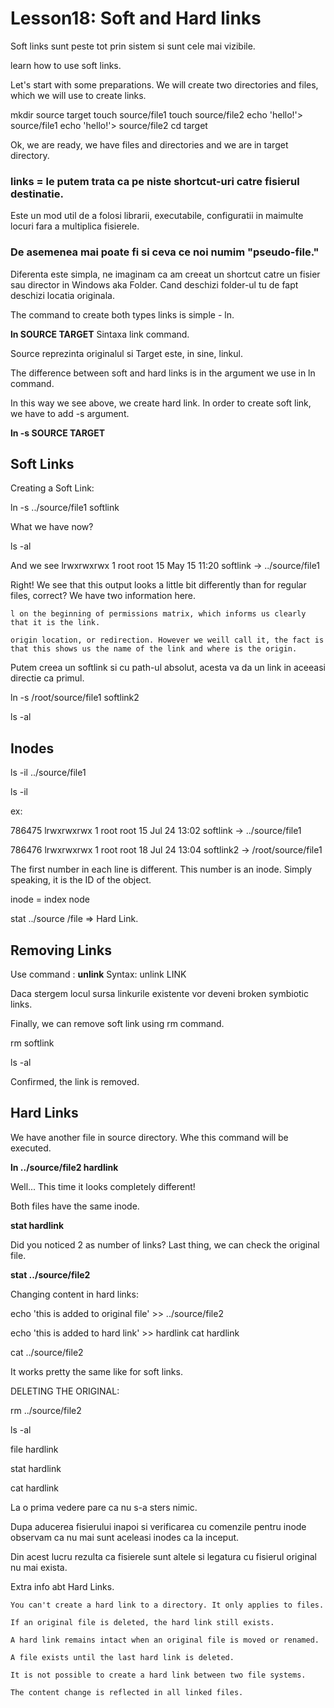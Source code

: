 # Lesson18: Soft and Hard links

Soft links sunt peste tot prin sistem si sunt cele mai vizibile.

learn how to use soft links.

Let's start with some preparations. We will create two directories and files, which we will use to create links.

mkdir source target
touch source/file1
touch source/file2
echo 'hello!'> source/file1
echo 'hello!'> source/file2
cd target

Ok, we are ready, we have files and directories and we are in target directory.

### links = le putem trata ca pe niste shortcut-uri catre fisierul destinatie.

Este un mod util de a folosi librarii, executabile, configuratii in maimulte locuri fara a multiplica fisierele.

### De asemenea mai poate fi si ceva ce noi numim "pseudo-file."

Diferenta este simpla, ne imaginam ca am creeat un shortcut catre un fisier sau director in Windows aka Folder. Cand deschizi folder-ul tu de fapt deschizi locatia originala.

The command to create both types links is simple - ln. 

**ln SOURCE TARGET** Sintaxa link command.

Source reprezinta originalul si Target este, in sine, linkul.

The difference between soft and hard links is in the argument we use in ln command.

In this way we see above, we create hard link. In order to create soft link, we have to add -s argument.

**ln -s SOURCE TARGET**

## Soft Links

Creating a Soft Link:

ln -s ../source/file1 softlink

What we have now?

ls -al

And we see lrwxrwxrwx 1 root root 15 May 15 11:20 softlink -> ../source/file1

Right! We see that this output looks a little bit differently than for regular files, correct? We have two information here.

    l on the beginning of permissions matrix, which informs us clearly that it is the link.

    origin location, or redirection. However we weill call it, the fact is that this shows us the name of the link and where is the origin.


 Putem creea un softlink si cu path-ul absolut, acesta va da un link in aceeasi directie ca primul.

ln -s /root/source/file1 softlink2

ls -al 

## Inodes

ls -il ../source/file1

ls -il 

ex:

786475 lrwxrwxrwx 1 root root 15 Jul 24 13:02 softlink -> ../source/file1

786476 lrwxrwxrwx 1 root root 18 Jul 24 13:04 softlink2 -> /root/source/file1

The first number in each line is different. This number is an inode. Simply speaking, it is the ID of the object. 

inode = index node

stat ../source /file => Hard Link.

## Removing Links

Use command : **unlink**
Syntax: unlink LINK

Daca stergem locul sursa linkurile existente vor deveni broken symbiotic links.

Finally, we can remove soft link using rm command.

rm softlink

ls -al

Confirmed, the link is removed.

## Hard Links

We have another file in source directory. Whe this command will be executed.

**ln ../source/file2 hardlink**

Well... This time it looks completely different!

Both files have the same inode.

**stat hardlink**

Did you noticed 2 as number of links? Last thing, we can check the original file.

**stat ../source/file2**

Changing content in hard links:

echo 'this is added to original file' >> ../source/file2

echo 'this is added to hard link' >> hardlink
cat hardlink

cat ../source/file2

It works pretty the same like for soft links.

DELETING THE ORIGINAL:

rm ../source/file2

ls -al

file hardlink

stat hardlink

cat hardlink 

La o prima vedere pare ca nu s-a sters nimic.

Dupa aducerea fisierului inapoi si verificarea cu comenzile pentru inode observam ca nu mai sunt aceleasi inodes ca la inceput.

Din acest lucru rezulta ca fisierele sunt altele si legatura cu fisierul original nu mai exista.

Extra info abt Hard Links.


    You can't create a hard link to a directory. It only applies to files.

    If an original file is deleted, the hard link still exists.
    
    A hard link remains intact when an original file is moved or renamed.
    
    A file exists until the last hard link is deleted.
    
    It is not possible to create a hard link between two file systems.
    
    The content change is reflected in all linked files.






